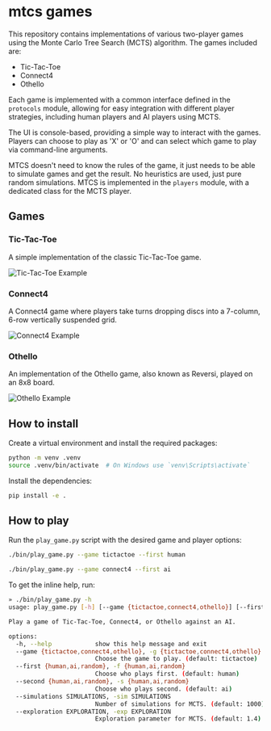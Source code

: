 # mtcs games
This repository contains implementations of various two-player games using the Monte Carlo Tree Search (MCTS) algorithm. The games included are:
- Tic-Tac-Toe
- Connect4
- Othello

Each game is implemented with a common interface defined in the `protocols` module, allowing for easy integration with different player strategies, including human players and AI players using MCTS.

The UI is console-based, providing a simple way to interact with the games. Players can choose to play as 'X' or 'O' and can select which game to play via command-line arguments.

MTCS doesn't need to know the rules of the game, it just needs to be able to simulate games and get the result. 
No heuristics are used, just pure random simulations.
MTCS is implemented in the `players` module, with a dedicated class for the MCTS player.

## Games

### Tic-Tac-Toe
A simple implementation of the classic Tic-Tac-Toe game.

![Tic-Tac-Toe Example](https://raw.githubusercontent.com/user-attachments/assets/32e8b47d-a4a5-4828-8041-00aa3ad284a4)
### Connect4
A Connect4 game where players take turns dropping discs into a 7-column, 6-row vertically suspended grid.

![Connect4 Example](https://github.com/user-attachments/assets/39b73d2e-d7d3-49ab-aedd-c41455707169)
### Othello
An implementation of the Othello game, also known as Reversi, played on an 8x8 board.

![Othello Example](https://github.com/user-attachments/assets/5302edb5-4a1a-43e3-a0df-6a2ca2d4484a)

## How to install

Create a virtual environment and install the required packages:

```bash
python -m venv .venv
source .venv/bin/activate  # On Windows use `venv\Scripts\activate`
```

Install the dependencies:

```bash
pip install -e .
```

## How to play
Run the `play_game.py` script with the desired game and player options:

```bash
./bin/play_game.py --game tictactoe --first human
```

```bash
./bin/play_game.py --game connect4 --first ai
```

To get the inline help, run:

```bash
» ./bin/play_game.py -h                                                                                                 1 ↵
usage: play_game.py [-h] [--game {tictactoe,connect4,othello}] [--first {human,ai,random}] [--second {human,ai,random}] [--simulations SIMULATIONS] [--exploration EXPLORATION]

Play a game of Tic-Tac-Toe, Connect4, or Othello against an AI.

options:
  -h, --help            show this help message and exit
  --game {tictactoe,connect4,othello}, -g {tictactoe,connect4,othello}
                        Choose the game to play. (default: tictactoe)
  --first {human,ai,random}, -f {human,ai,random}
                        Choose who plays first. (default: human)
  --second {human,ai,random}, -s {human,ai,random}
                        Choose who plays second. (default: ai)
  --simulations SIMULATIONS, -sim SIMULATIONS
                        Number of simulations for MCTS. (default: 1000)
  --exploration EXPLORATION, -exp EXPLORATION
                        Exploration parameter for MCTS. (default: 1.4)
```